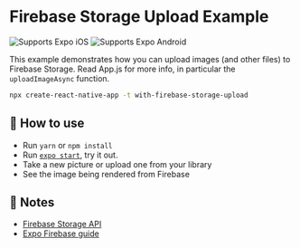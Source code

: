 # Firebase Storage Upload Example

<p>
  <!-- iOS -->
  <img alt="Supports Expo iOS" longdesc="Supports Expo iOS" src="https://img.shields.io/badge/iOS-4630EB.svg?style=flat-square&logo=APPLE&labelColor=999999&logoColor=fff" />
  <!-- Android -->
  <img alt="Supports Expo Android" longdesc="Supports Expo Android" src="https://img.shields.io/badge/Android-4630EB.svg?style=flat-square&logo=ANDROID&labelColor=A4C639&logoColor=fff" />
</p>

This example demonstrates how you can upload images (and other files) to Firebase Storage. Read App.js for more info, in particular the `uploadImageAsync` function.

```sh
npx create-react-native-app -t with-firebase-storage-upload
```

## 🚀 How to use

- Run `yarn` or `npm install`
- Run [`expo start`](https://docs.expo.dev/versions/latest/workflow/expo-cli/), try it out.
- Take a new picture or upload one from your library
- See the image being rendered from Firebase

## 📝 Notes

- [Firebase Storage API](https://firebase.google.com/docs/storage/web/upload-files)
- [Expo Firebase guide](https://docs.expo.dev/versions/latest/guides/using-firebase/)
